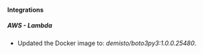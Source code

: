 #### Integrations
##### AWS - Lambda
- Updated the Docker image to: *demisto/boto3py3:1.0.0.25480*.
